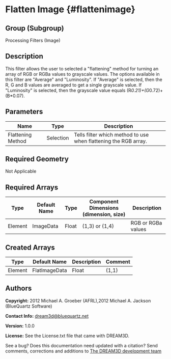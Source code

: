 Flatten Image {#flattenimage}
======

## Group (Subgroup) ##
Processing Filters (Image)

## Description ##
This filter allows the user to selected a "flattening" method for turning an array of RGB or RGBa values to grayscale values.  The options available in this filter are "Average" and "Luminosity".  If "Average" is selected, then the R, G and B values are averaged to get a single grayscale value.  If "Luminosity" is selected, then the grayscale value equals (R*0.21)+(G*0.72)+(B*0.07).

## Parameters ##
| Name | Type | Description |
|------|------|------|
| Flattening Method | Selection | Tells filter which method to use when flattening the RGB array.

## Required Geometry ##
Not Applicable

## Required Arrays ##
| Type | Default Name | Type | Component Dimensions (dimension, size) | Description |
|------|--------------|-------------|---------|-----|
| Element | ImageData | Float | (1,3) or (1,4) | RGB or RGBa values |

## Created Arrays ##
| Type | Default Name | Description | Comment |
|------|--------------|---------|-------|
| Element | FlatImageData | Float | (1,1) | Grayscale values |


## Authors ##

**Copyright:** 2012 Michael A. Groeber (AFRL),2012 Michael A. Jackson (BlueQuartz Software)

**Contact Info:** dream3d@bluequartz.net

**Version:** 1.0.0

**License:**  See the License.txt file that came with DREAM3D.


See a bug? Does this documentation need updated with a citation? Send comments, corrections and additions to [The DREAM3D development team](mailto:dream3d@bluequartz.net?subject=Documentation%20Correction)

